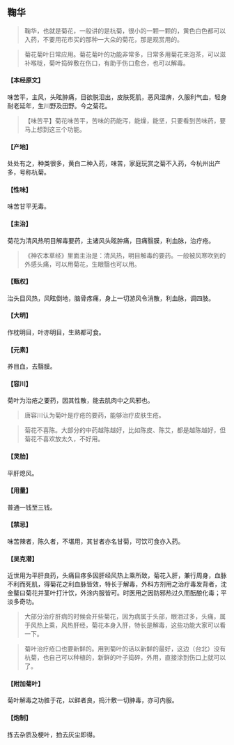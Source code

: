 ## 鞠华

> 鞠华，也就是菊花，一般讲的是杭菊，很小的一颗一颗的，黄色白色都可以入药，不要用花市买的那种一大朵的菊花，那是观赏用的。

> 菊花菊叶日常应用。菊花菊叶的功能非常多，日常多用菊花来泡茶，可以滋补喉咙，菊叶捣碎敷在伤口，有助于伤口愈合，也可以解毒。

#### 【本经原文】
味苦平，主风，头眩肿痛，目欲脱泪出，皮肤死肌，恶风湿痹，久服利气血，轻身耐老延年，生川野及田野。今之菊花。

> 【味苦平】菊花味苦平，苦味的药能泻，能燥，能坚，只要看到苦味药，要马上想到这三个功能。

#### 【产地】
处处有之，种类很多，黄白二种入药，味苦，家庭玩赏之菊不入药，今杭州出产多，号称杭菊。
#### 【性味】
味苦甘平无毒。
#### 【主治】
菊花为清风热明目解毒要药，主诸风头眩肿痛，目痛翳膜，利血脉，治疔疮。

> 《神农本草经》里面主治是：清风热，明目解毒的要药。一般被风寒吹到的外感头痛，可以用菊花，生眼翳也可以用。

#### 【甄权】
治头目风热，风眩倒地，脑骨疼痛，身上一切游风令消散，利血脉，调四肢。
#### 【大明】
作枕明目，叶亦明目，生熟都可食。
#### 【元素】
养目血，去翳膜。
#### 【容川】
菊叶为治疮之要药，因其性散，能去肌肉中之风邪也。

> 唐容川认为菊叶是疗疮的要药，能够治疗皮肤生疮。

> 菊花不喜陈。大部分的中药越陈越好，比如陈皮、陈艾，都是越陈越好，但菊花不喜欢放太久，不好用。

#### 【灵胎】
平肝熄风。
#### 【用量】
普通一钱至三钱。
#### 【禁忌】
味苦辣者，陈久者，不堪用，其甘者亦名甘菊，可饮可食亦入药。
#### 【吴克潜】
近世用为平肝良药，头痛目疼多因肝经风热上乘所致，菊花入肝，兼行周身，血脉不利而死肌，得菊花之利血脉皆效，特长于解毒，外科方剂用之治疔毒发背者，沈金鳌曰菊花并茎叶打汁饮，外涂内服皆可。时医用之因防邪热过久而酝酿化毒；平淡多奇功。

> 大部分治疗肝病的时候会开些菊花，因为病属于头部，眼泪过多，头痛，属于风热上乘，风热肝经，菊花本身入肝，特长是解毒，这些功能大家可以看一下。

> 菊叶治疗疮口也要新鲜的。用到菊叶的话以新鲜的最好，这边（台北）没有杭菊，也自己可以种植的，新鲜的叶子捣碎，外用，直接涂到伤口上就可以了。

#### 【附加菊叶】
菊叶解毒之功胜于花，以鲜者良，捣汁敷一切肿毒，亦可内服。
#### 【炮制】
拣去杂质及梗叶，拍去灰尘即得。